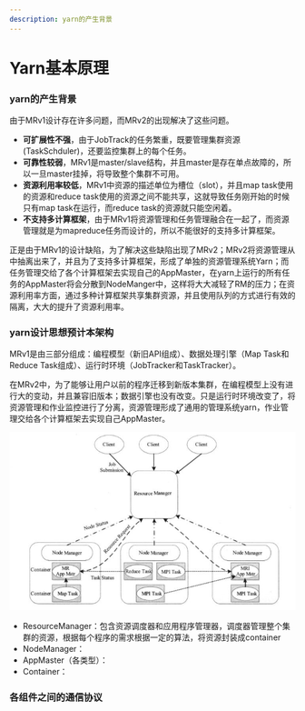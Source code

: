 ```yaml
---
description: yarn的产生背景
---
```


# Yarn基本原理

### yarn的产生背景

由于MRv1设计存在许多问题，而MRv2的出现解决了这些问题。

* **可扩展性不强**，由于JobTrack的任务繁重，既要管理集群资源\(TaskSchduler\)，还要监控集群上的每个任务。
* **可靠性较弱**，MRv1是master/slave结构，并且master是存在单点故障的，所以一旦master挂掉，将导致整个集群不可用。
* **资源利用率较低**，MRv1中资源的描述单位为槽位（slot），并且map task使用的资源和reduce task使用的资源之间不能共享，这就导致任务刚开始的时候只有map task在运行，而reduce task的资源就只能空闲着。
* **不支持多计算框架**，由于MRv1将资源管理和任务管理融合在一起了，而资源管理就是为mapreduce任务而设计的，所以不能很好的支持多计算框架。

正是由于MRv1的设计缺陷，为了解决这些缺陷出现了MRv2；MRv2将资源管理从中抽离出来了，并且为了支持多计算框架，形成了单独的资源管理系统Yarn；而任务管理交给了各个计算框架去实现自己的AppMaster，在yarn上运行的所有任务的AppMaster将会分散到NodeManger中，这样将大大减轻了RM的压力；在资源利用率方面，通过多种计算框架共享集群资源，并且使用队列的方式进行有效的隔离，大大的提升了资源利用率。

### yarn设计思想预计本架构

MRv1是由三部分组成：编程模型（新旧API组成）、数据处理引擎（Map Task和Reduce Task组成）、运行时环境（JobTracker和TaskTracker）。

在MRv2中，为了能够让用户以前的程序迁移到新版本集群，在编程模型上没有进行大的变动，并且兼容旧版本；数据引擎也没有改变。只是运行时环境改变了，将资源管理和作业监控进行了分离，资源管理形成了通用的管理系统yarn，作业管理交给各个计算框架去实现自己AppMaster。

![](/assets/yarn整体架构.JPG)

* ResourceManager：包含资源调度器和应用程序管理器，调度器管理整个集群的资源，根据每个程序的需求根据一定的算法，将资源封装成container
* NodeManager：
* AppMaster（各类型）：
* Container：

### 各组件之间的通信协议

# 



